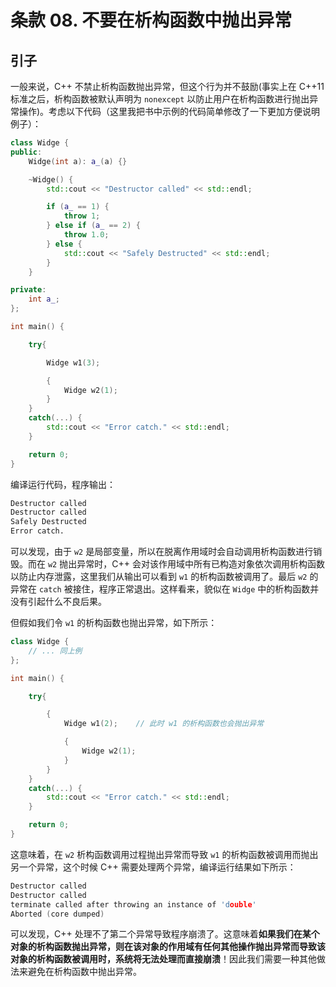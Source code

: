 # 条款 08. 不要在析构函数中抛出异常

## 引子

一般来说，C++ 不禁止析构函数抛出异常，但这个行为并不鼓励(事实上在 C++11 标准之后，析构函数被默认声明为 `nonexcept` 以防止用户在析构函数进行抛出异常操作)。考虑以下代码（这里我把书中示例的代码简单修改了一下更加方便说明例子）：

```C++
class Widge {
public:
    Widge(int a): a_(a) {}

    ~Widge() {
        std::cout << "Destructor called" << std::endl;

        if (a_ == 1) {
            throw 1;
        } else if (a_ == 2) {
            throw 1.0;
        } else {
            std::cout << "Safely Destructed" << std::endl;
        }
    }

private:
    int a_;
};

int main() {

    try{

        Widge w1(3);

        {
            Widge w2(1);
        }
    }
    catch(...) {
        std::cout << "Error catch." << std::endl;
    }

    return 0;
}
```

编译运行代码，程序输出：

```Bash
Destructor called
Destructor called
Safely Destructed
Error catch.
```

可以发现，由于 `w2` 是局部变量，所以在脱离作用域时会自动调用析构函数进行销毁。而在 `w2` 抛出异常时，C++ 会对该作用域中所有已构造对象依次调用析构函数以防止内存泄露，这里我们从输出可以看到 `w1` 的析构函数被调用了。最后 `w2` 的异常在 `catch` 被接住，程序正常退出。这样看来，貌似在 `Widge` 中的析构函数并没有引起什么不良后果。

但假如我们令 `w1` 的析构函数也抛出异常，如下所示：

```C++
class Widge {
    // ... 同上例
};

int main() {

    try{

        {
            Widge w1(2);    // 此时 w1 的析构函数也会抛出异常

            {
                Widge w2(1);
            }
        }
    }
    catch(...) {
        std::cout << "Error catch." << std::endl;
    }

    return 0;
}
```

这意味着，在 `w2` 析构函数调用过程抛出异常而导致 `w1` 的析构函数被调用而抛出另一个异常，这个时候 C++ 需要处理两个异常，编译运行结果如下所示：

```C++
Destructor called
Destructor called
terminate called after throwing an instance of 'double'
Aborted (core dumped)
```

可以发现，C++ 处理不了第二个异常导致程序崩溃了。这意味着**如果我们在某个对象的析构函数抛出异常，则在该对象的作用域有任何其他操作抛出异常而导致该对象的析构函数被调用时，系统将无法处理而直接崩溃**！因此我们需要一种其他做法来避免在析构函数中抛出异常。